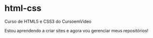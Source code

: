 # html-css
 Curso de HTML5 e CSS3 do CursoemVideo

 Estou aprendendo a criar  sites e agora vou gerenciar meus repositórios!
